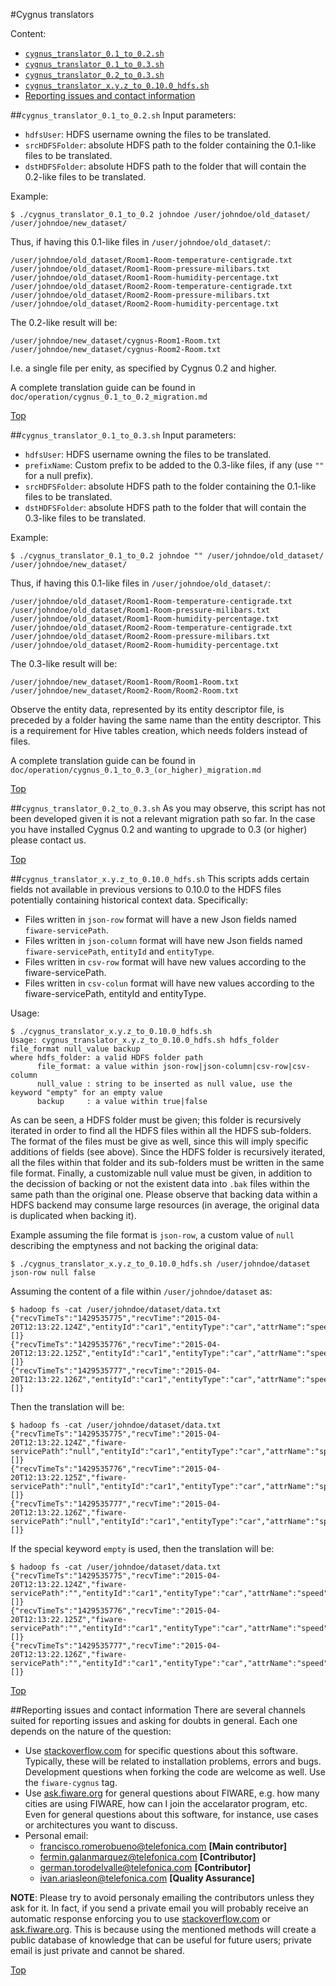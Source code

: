#<a name="top"></a>Cygnus translators

Content:

* [`cygnus_translator_0.1_to_0.2.sh`](#section1)
* [`cygnus_translator_0.1_to_0.3.sh`](#section2)
* [`cygnus_translator_0.2_to_0.3.sh`](#section3)
* [`cygnus_translator_x.y.z_to_0.10.0_hdfs.sh`](#section4)
* [Reporting issues and contact information](#section5)

##<a name="section1"></a>`cygnus_translator_0.1_to_0.2.sh`
Input parameters:

* `hdfsUser`: HDFS username owning the files to be translated.
* `srcHDFSFolder`: absolute HDFS path to the folder containing the 0.1-like files to be translated.
* `dstHDFSFolder`: absolute HDFS path to the folder that will contain the 0.2-like files to be translated.

Example:

    $ ./cygnus_translator_0.1_to_0.2 johndoe /user/johndoe/old_dataset/ /user/johndoe/new_dataset/

Thus, if having this 0.1-like files in `/user/johndoe/old_dataset/`:

    /user/johndoe/old_dataset/Room1-Room-temperature-centigrade.txt
    /user/johndoe/old_dataset/Room1-Room-pressure-milibars.txt
    /user/johndoe/old_dataset/Room1-Room-humidity-percentage.txt
    /user/johndoe/old_dataset/Room2-Room-temperature-centigrade.txt
    /user/johndoe/old_dataset/Room2-Room-pressure-milibars.txt
    /user/johndoe/old_dataset/Room2-Room-humidity-percentage.txt

The 0.2-like result will be:

    /user/johndoe/new_dataset/cygnus-Room1-Room.txt
    /user/johndoe/new_dataset/cygnus-Room2-Room.txt

I.e. a single file per enity, as specified by Cygnus 0.2 and higher.

A complete translation guide can be found in `doc/operation/cygnus_0.1_to_0.2_migration.md`

[Top](#top)

##<a name="section2"></a>`cygnus_translator_0.1_to_0.3.sh`
Input parameters:

* `hdfsUser`: HDFS username owning the files to be translated.
* `prefixName`: Custom prefix to be added to the 0.3-like files, if any (use `""` for a null prefix).
* `srcHDFSFolder`: absolute HDFS path to the folder containing the 0.1-like files to be translated.
* `dstHDFSFolder`: absolute HDFS path to the folder that will contain the 0.3-like files to be translated.

Example:

    $ ./cygnus_translator_0.1_to_0.2 johndoe "" /user/johndoe/old_dataset/ /user/johndoe/new_dataset/

Thus, if having this 0.1-like files in `/user/johndoe/old_dataset/`:

    /user/johndoe/old_dataset/Room1-Room-temperature-centigrade.txt
    /user/johndoe/old_dataset/Room1-Room-pressure-milibars.txt
    /user/johndoe/old_dataset/Room1-Room-humidity-percentage.txt
    /user/johndoe/old_dataset/Room2-Room-temperature-centigrade.txt
    /user/johndoe/old_dataset/Room2-Room-pressure-milibars.txt
    /user/johndoe/old_dataset/Room2-Room-humidity-percentage.txt

The 0.3-like result will be:

    /user/johndoe/new_dataset/Room1-Room/Room1-Room.txt
    /user/johndoe/new_dataset/Room2-Room/Room2-Room.txt

Observe the entity data, represented by its entity descriptor file, is preceded by a folder having the same name than the entity descriptor. This is a requirement for Hive tables creation, which needs folders instead of files.

A complete translation guide can be found in `doc/operation/cygnus_0.1_to_0.3_(or_higher)_migration.md`

[Top](#top)

##<a name="section3"></a>`cygnus_translator_0.2_to_0.3.sh`
As you may observe, this script has not been developed given it is not a relevant migration path so far. In the case you have installed Cygnus 0.2 and wanting to upgrade to 0.3 (or higher) please contact us.

[Top](#top)

##<a name="section4"></a>`cygnus_translator_x.y.z_to_0.10.0_hdfs.sh`
This scripts adds certain fields not available in previous versions to 0.10.0 to the HDFS files potentially containing historical context data. Specifically:

* Files written in `json-row` format will have a new Json fields named `fiware-servicePath`.
* Files written in `json-column` format will have new Json fields named `fiware-servicePath`, `entityId` and `entityType`.
* Files written in `csv-row` format will have new values according to the fiware-servicePath.
* Files written in `csv-colun` format will have new values according to the fiware-servicePath, entityId and entityType.

Usage:

```
$ ./cygnus_translator_x.y.z_to_0.10.0_hdfs.sh 
Usage: cygnus_translator_x.y.z_to_0.10.0_hdfs.sh hdfs_folder file_format null_value backup
where hdfs_folder: a valid HDFS folder path
      file_format: a value within json-row|json-column|csv-row|csv-column
      null_value : string to be inserted as null value, use the keyword "empty" for an empty value
      backup     : a value within true|false
```

As can be seen, a HDFS folder must be given; this folder is recursively iterated in order to find all the HDFS files within all the HDFS sub-folders. The format of the files must be give as well, since this will imply specific additions of fields (see above). Since the HDFS folder is recursively iterated, all the files within that folder and its sub-folders must be written in the same file format. Finally, a customizable null value must be given, in addition to the decission of backing or not the existent data into `.bak` files within the same path than the original one. Please observe that backing data within a HDFS backend may consume large resources (in average, the original data is duplicated when backing it).

Example assuming the file format is `json-row`, a custom value of `null` describing the emptyness and not backing the original data:

```
$ ./cygnus_translator_x.y.z_to_0.10.0_hdfs.sh /user/johndoe/dataset json-row null false
```

Assuming the content of a file within `/user/johndoe/dataset` as:

```
$ hadoop fs -cat /user/johndoe/dataset/data.txt
{"recvTimeTs":"1429535775","recvTime":"2015-04-20T12:13:22.124Z","entityId":"car1","entityType":"car","attrName":"speed","attrType":"float","attrValue":"1","attrMd":[]}
{"recvTimeTs":"1429535776","recvTime":"2015-04-20T12:13:22.125Z","entityId":"car1","entityType":"car","attrName":"speed","attrType":"float","attrValue":"2","attrMd":[]}
{"recvTimeTs":"1429535777","recvTime":"2015-04-20T12:13:22.126Z","entityId":"car1","entityType":"car","attrName":"speed","attrType":"float","attrValue":"3","attrMd":[]}
```

Then the translation will be:

```
$ hadoop fs -cat /user/johndoe/dataset/data.txt
{"recvTimeTs":"1429535775","recvTime":"2015-04-20T12:13:22.124Z","fiware-servicePath":"null","entityId":"car1","entityType":"car","attrName":"speed","attrType":"float","attrValue":"1","attrMd":[]}
{"recvTimeTs":"1429535776","recvTime":"2015-04-20T12:13:22.125Z","fiware-servicePath":"null","entityId":"car1","entityType":"car","attrName":"speed","attrType":"float","attrValue":"2","attrMd":[]}
{"recvTimeTs":"1429535777","recvTime":"2015-04-20T12:13:22.126Z","fiware-servicePath":"null","entityId":"car1","entityType":"car","attrName":"speed","attrType":"float","attrValue":"3","attrMd":[]}
```

If the special keyword `empty` is used, then the translation will be:

```
$ hadoop fs -cat /user/johndoe/dataset/data.txt
{"recvTimeTs":"1429535775","recvTime":"2015-04-20T12:13:22.124Z","fiware-servicePath":"","entityId":"car1","entityType":"car","attrName":"speed","attrType":"float","attrValue":"1","attrMd":[]}
{"recvTimeTs":"1429535776","recvTime":"2015-04-20T12:13:22.125Z","fiware-servicePath":"","entityId":"car1","entityType":"car","attrName":"speed","attrType":"float","attrValue":"2","attrMd":[]}
{"recvTimeTs":"1429535777","recvTime":"2015-04-20T12:13:22.126Z","fiware-servicePath":"","entityId":"car1","entityType":"car","attrName":"speed","attrType":"float","attrValue":"3","attrMd":[]}
```

[Top](#top)

##<a name="section5"></a>Reporting issues and contact information
There are several channels suited for reporting issues and asking for doubts in general. Each one depends on the nature of the question:

* Use [stackoverflow.com](http://stackoverflow.com) for specific questions about this software. Typically, these will be related to installation problems, errors and bugs. Development questions when forking the code are welcome as well. Use the `fiware-cygnus` tag.
* Use [ask.fiware.org](https://ask.fiware.org/questions/) for general questions about FIWARE, e.g. how many cities are using FIWARE, how can I join the accelarator program, etc. Even for general questions about this software, for instance, use cases or architectures you want to discuss.
* Personal email:
    * [francisco.romerobueno@telefonica.com](mailto:francisco.romerobueno@telefonica.com) **[Main contributor]**
    * [fermin.galanmarquez@telefonica.com](mailto:fermin.galanmarquez@telefonica.com) **[Contributor]**
    * [german.torodelvalle@telefonica.com](german.torodelvalle@telefonica.com) **[Contributor]**
    * [ivan.ariasleon@telefonica.com](mailto:ivan.ariasleon@telefonica.com) **[Quality Assurance]**

**NOTE**: Please try to avoid personaly emailing the contributors unless they ask for it. In fact, if you send a private email you will probably receive an automatic response enforcing you to use [stackoverflow.com](stackoverflow.com) or [ask.fiware.org](https://ask.fiware.org/questions/). This is because using the mentioned methods will create a public database of knowledge that can be useful for future users; private email is just private and cannot be shared.

[Top](#top)
